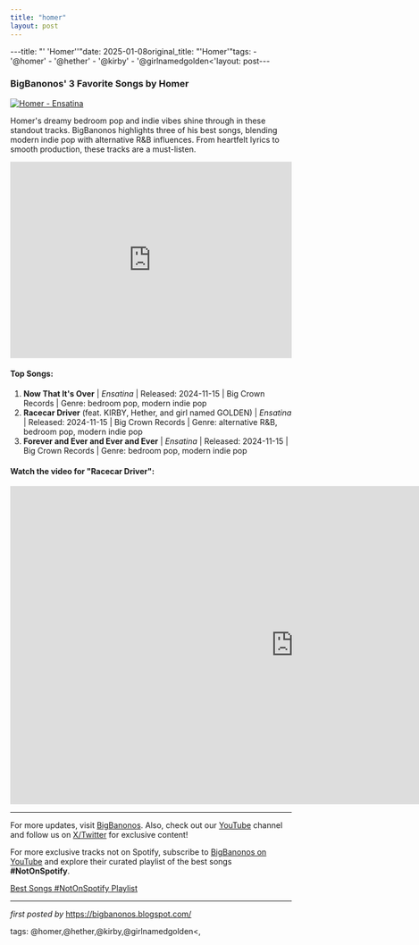 ```yaml
---
title: "homer"
layout: post
---
```

---title: "' 'Homer''"date: 2025-01-08original_title: "'Homer'"tags:  - '@homer'  - '@hether'  - '@kirby'  - '@girlnamedgolden<'layout: post---<h3>BigBanonos' 3 Favorite Songs by Homer</h3> <!-- Featured Image --><div > <a href="https://i.scdn.co/image/ab676161000051744b5506fe3813372985ccc503" target="_blank"> <img src="https://i.scdn.co/image/ab676161000051744b5506fe3813372985ccc503" alt="Homer - Ensatina"> </a></div> <!-- Introductory Text --><p>Homer's dreamy bedroom pop and indie vibes shine through in these standout tracks. BigBanonos highlights three of his best songs, blending modern indie pop with alternative R&B influences. From heartfelt lyrics to smooth production, these tracks are a must-listen.</p> <!-- Spotify Playlist Embed --><div > <iframe src="https://open.spotify.com/embed/playlist/1YOznCUd3oyCnzeQpamns8?utm_source=generator" width="100%" height="352" frameBorder="0" allowfullscreen="" allow="autoplay; clipboard-write; encrypted-media; fullscreen; picture-in-picture" loading="lazy"></iframe></div> <!-- Song List --><h4>Top Songs:</h4><ol> <li><strong>Now That It's Over</strong> | <em>Ensatina</em> | Released: 2024-11-15 | Big Crown Records | Genre: bedroom pop, modern indie pop</li> <li><strong>Racecar Driver</strong> (feat. KIRBY, Hether, and girl named GOLDEN) | <em>Ensatina</em> | Released: 2024-11-15 | Big Crown Records | Genre: alternative R&B, bedroom pop, modern indie pop</li> <li><strong>Forever and Ever and Ever and Ever</strong> | <em>Ensatina</em> | Released: 2024-11-15 | Big Crown Records | Genre: bedroom pop, modern indie pop</li></ol> <!-- YouTube Video Embed --><h4>Watch the video for "Racecar Driver":</h4><div > <iframe width="1013" height="570" src="https://www.youtube.com/embed/QjDnBvyjidc" title="Homer feat KIRBY, Hether, and girl named GOLDEN - Racecar Driver (Official Music Video)" frameborder="0" allow="accelerometer; autoplay; clipboard-write; encrypted-media; gyroscope; picture-in-picture; web-share" referrerpolicy="strict-origin-when-cross-origin" allowfullscreen></iframe></div> <!-- Footer Links --><hr /><p>For more updates, visit <a href="https://bigbanonos.blogspot.com/" rel="noopener" target="_blank">BigBanonos</a>. Also, check out our <a href="https://www.youtube.com/@BigBanonos" target="_blank">YouTube</a> channel and follow us on <a href="https://x.com/bigbanonos" target="_blank">X/Twitter</a> for exclusive content!</p><!--Subscribe and Playlist Links--><div>    <p>For more exclusive tracks not on Spotify, subscribe to <a href="https://www.youtube.com/@BigBanonos" target="_blank">BigBanonos on YouTube</a> and explore their curated playlist of the best songs <strong>#NotOnSpotify</strong>.</p>    <p><a href="https://www.youtube.com/playlist?list=PLtuNtuTatqI0kFahUCbtbfenC_ET5O_tr" target="_blank">Best Songs #NotOnSpotify Playlist<br /></a></p></div><hr /><p><em>first posted by</em> <a href="https://bigbanonos.blogspot.com/" rel="noopener" target="_new">https://bigbanonos.blogspot.com/</a></p><p>tags: @homer,@hether,@kirby,@girlnamedgolden<,</p>